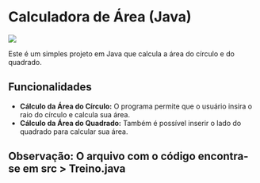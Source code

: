 # Calculadora de Área (Java)
<div>
    <img src ="https://img.shields.io/badge/Java-ED8B00?style=for-the-badge&logo=openjdk&logoColor=white">
</div>

Este é um simples projeto em Java que calcula a área do círculo e do quadrado.

## Funcionalidades

- **Cálculo da Área do Círculo:** O programa permite que o usuário insira o raio do círculo e calcula sua área.
- **Cálculo da Área do Quadrado:** Também é possível inserir o lado do quadrado para calcular sua área.
 
## Observação: O arquivo com o código encontra-se em src > Treino.java
